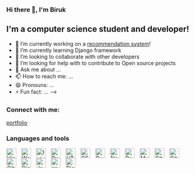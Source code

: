 ### Hi there 👋, I'm Biruk 

## I'm a computer science student and developer!


- 🔭 I’m currently working on a [recommendation system](website)!
- 🌱 I’m currently learning Django framework 
- 👯 I’m looking to collaborate with other developers 
- 🤔 I’m looking for help with to contribute to Open source projects 
- 💬 Ask me about ...
- 📫 How to reach me: ...
- 😄 Pronouns: ...
- ⚡ Fun fact: ...
-->

### Connect with me:
[portfolio](website)

### Languages and tools 
[<img align="left" alt="Visual Studio Code" width="26px" src="https://cdn.jsdelivr.net/gh/devicons/devicon/icons/vscode/vscode-original.svg" style="padding-right:10px;" />](web)

[<img align="left" alt="Webstorm" width="26px" src="https://cdn.worldvectorlogo.com/logos/webstorm-icon.svg" style="padding-right:10px;" />](web)

[<img align="left" alt="Intellij" width="26px" src="https://cdn.worldvectorlogo.com/logos/intellij-idea-1.svg" style="padding-right:10px;" />](web)



[<img align="left" alt="Pycharm" width="26px" src="https://seeklogo.com/images/P/pycharm-logo-51B1427388-seeklogo.com.png" style="padding-right:10px;" />](web)


[<img align="left" alt="HTML5" width="26px" src="https://cdn.jsdelivr.net/gh/devicons/devicon/icons/html5/html5-original.svg" style="padding-right:10px;" />](webdevplaylist)

[<img align="left" alt="CSS3" width="26px" src="https://cdn.jsdelivr.net/gh/devicons/devicon/icons/css3/css3-original.svg" style="padding-right:10px;" />](web)

[<img align="left" alt="Pycharm" width="26px" src="https://cdn.worldvectorlogo.com/logos/python-5.svg" style="padding-right:10px;" />](web)



[<img align="left" alt="Node.js" width="26px" src="https://cdn.jsdelivr.net/gh/devicons/devicon/icons/nodejs/nodejs-original.svg" style="padding-right:10px;" />](webdevplaylist)

[<img align="left" alt="ReactJs" width="26px" src="https://cdn.worldvectorlogo.com/logos/react-1.svg" style="padding-right:10px;" />](web)



[<img align="left" alt="MySQL" width="26px" src="https://cdn.jsdelivr.net/gh/devicons/devicon/icons/mysql/mysql-original.svg" style="padding-right:10px;" />](web)

[<img align="left" alt="Git" width="26px" src="https://cdn.jsdelivr.net/gh/devicons/devicon/icons/git/git-original.svg" style="padding-right:10px;" />](web)
[<img align="left" alt="GitHub" width="26px" src="https://user-images.githubusercontent.com/3369400/139447912-e0f43f33-6d9f-45f8-be46-2df5bbc91289.png" style="padding-right:10px;" />](web)
[<img align="left" alt="GitHub" width="26px" src="https://user-images.githubusercontent.com/3369400/139448065-39a229ba-4b06-434b-bc67-616e2ed80c8f.png" style="padding-right:10px;" />](web)

[<img align="left" alt="Django" width="26px" src="https://cdn.worldvectorlogo.com/logos/django.svg" style="padding-right:10px;" />](web)
[<img align="left" alt="Java" width="26px" src="https://cdn.worldvectorlogo.com/logos/java-4.svg" style="padding-right:10px;" />](web)

[<img align="left" alt="android" width="26px" src="https://seeklogo.com/images/A/android-new-2019-logo-3CD3BC571C-seeklogo.com.png" style="padding-right:10px;" />](web)


[<img align="left" alt="Django" width="26px" src="https://cdn.worldvectorlogo.com/logos/kotlin-2.svg" style="padding-right:10px;" />](web)

<br />


<br />
